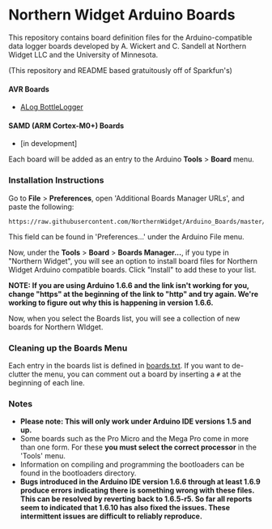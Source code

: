 # Northern Widget Arduino Boards

This repository contains board definition files for the Arduino-compatible data logger boards developed by A. Wickert and C. Sandell at Northern Widget LLC and the University of Minnesota.

(This repository and README based gratuitously off of Sparkfun's)

#### AVR Boards

* [ALog BottleLogger](http://northernwidget.com/alog/specs/)

#### SAMD (ARM Cortex-M0+) Boards

* [in development]

Each board will be added as an entry to the Arduino **Tools** > **Board** menu.

### Installation Instructions

Go to **File** > **Preferences**, open 'Additional Boards Manager URLs', and paste the following:

	https://raw.githubusercontent.com/NorthernWidget/Arduino_Boards/master/IDE_Board_Manager/package_NorthernWidget_index.json

<!--- [Adding a board manager list](https://cdn.sparkfun.com/assets/learn_tutorials/4/5/4/arduino-board-add.png) (link to Sparkfun's tutorial) -->

This field can be found in 'Preferences...' under the Arduino File menu.

Now, under the **Tools** > **Board** > **Boards Manager...**, if you type in "Northern Widget", you will see an option to install board files for Northern Widget Arduino compatible boards. Click "Install" to add these to your list.

**NOTE: If you are using Arduino 1.6.6 and the link isn't working for you, change "https" at the beginning of the link to "http" and try again. We're working to figure out why this is happening in version 1.6.6.**

<!--- [//]![SparkFun Boards image](https://cdn.sparkfun.com/assets/learn_tutorials/4/5/4/sparkfun-arduino-board-install.png)-->

Now, when you select the Boards list, you will see a collection of new boards for Northern WIdget.

<!---[//]![SparkFun Boards List](boards_list.png)-->

### Cleaning up the Boards Menu

Each entry in the boards list is defined in [boards.txt](https://github.com/NorthernWidget/Arduino_Boards/blob/master/NorthernWidgetAVR/boards.txt). If you want to de-clutter the menu, you can comment out a board by inserting a `#` at the beginning of each line.

### Notes

* **Please note: This will only work under Arduino IDE versions 1.5 and up.**
* Some boards such as the Pro Micro and the Mega Pro come in more than one form.  For these **you must select the correct processor** in the 'Tools' menu.
* Information on compiling and programming the bootloaders can be found in the bootloaders directory.
* **Bugs introduced in the Arduino IDE version 1.6.6 through at least 1.6.9 produce errors indicating there is something wrong with these files. This can be resolved by reverting back to 1.6.5-r5. So far all reports seem to indicated that 1.6.10 has also fixed the issues. These intermittent issues are difficult to reliably reproduce.**
